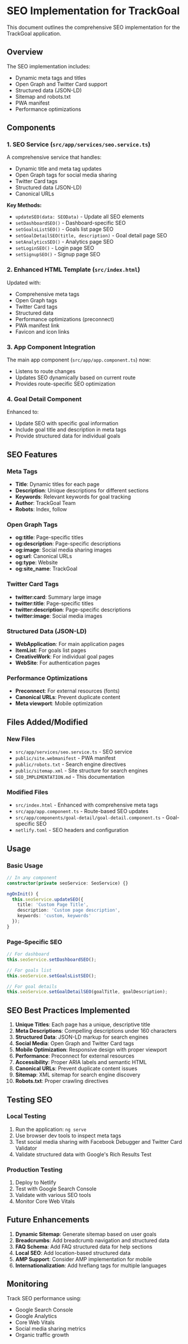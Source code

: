 # SEO Implementation for TrackGoal

This document outlines the comprehensive SEO implementation for the TrackGoal application.

## Overview

The SEO implementation includes:
- Dynamic meta tags and titles
- Open Graph and Twitter Card support
- Structured data (JSON-LD)
- Sitemap and robots.txt
- PWA manifest
- Performance optimizations

## Components

### 1. SEO Service (`src/app/services/seo.service.ts`)

A comprehensive service that handles:
- Dynamic title and meta tag updates
- Open Graph tags for social media sharing
- Twitter Card tags
- Structured data (JSON-LD)
- Canonical URLs

**Key Methods:**
- `updateSEO(data: SEOData)` - Update all SEO elements
- `setDashboardSEO()` - Dashboard-specific SEO
- `setGoalsListSEO()` - Goals list page SEO
- `setGoalDetailSEO(title, description)` - Goal detail page SEO
- `setAnalyticsSEO()` - Analytics page SEO
- `setLoginSEO()` - Login page SEO
- `setSignupSEO()` - Signup page SEO

### 2. Enhanced HTML Template (`src/index.html`)

Updated with:
- Comprehensive meta tags
- Open Graph tags
- Twitter Card tags
- Structured data
- Performance optimizations (preconnect)
- PWA manifest link
- Favicon and icon links

### 3. App Component Integration

The main app component (`src/app/app.component.ts`) now:
- Listens to route changes
- Updates SEO dynamically based on current route
- Provides route-specific SEO optimization

### 4. Goal Detail Component

Enhanced to:
- Update SEO with specific goal information
- Include goal title and description in meta tags
- Provide structured data for individual goals

## SEO Features

### Meta Tags
- **Title**: Dynamic titles for each page
- **Description**: Unique descriptions for different sections
- **Keywords**: Relevant keywords for goal tracking
- **Author**: TrackGoal Team
- **Robots**: Index, follow

### Open Graph Tags
- **og:title**: Page-specific titles
- **og:description**: Page-specific descriptions
- **og:image**: Social media sharing images
- **og:url**: Canonical URLs
- **og:type**: Website
- **og:site_name**: TrackGoal

### Twitter Card Tags
- **twitter:card**: Summary large image
- **twitter:title**: Page-specific titles
- **twitter:description**: Page-specific descriptions
- **twitter:image**: Social media images

### Structured Data (JSON-LD)
- **WebApplication**: For main application pages
- **ItemList**: For goals list pages
- **CreativeWork**: For individual goal pages
- **WebSite**: For authentication pages

### Performance Optimizations
- **Preconnect**: For external resources (fonts)
- **Canonical URLs**: Prevent duplicate content
- **Meta viewport**: Mobile optimization

## Files Added/Modified

### New Files
- `src/app/services/seo.service.ts` - SEO service
- `public/site.webmanifest` - PWA manifest
- `public/robots.txt` - Search engine directives
- `public/sitemap.xml` - Site structure for search engines
- `SEO_IMPLEMENTATION.md` - This documentation

### Modified Files
- `src/index.html` - Enhanced with comprehensive meta tags
- `src/app/app.component.ts` - Route-based SEO updates
- `src/app/components/goal-detail/goal-detail.component.ts` - Goal-specific SEO
- `netlify.toml` - SEO headers and configuration

## Usage

### Basic Usage
```typescript
// In any component
constructor(private seoService: SeoService) {}

ngOnInit() {
  this.seoService.updateSEO({
    title: 'Custom Page Title',
    description: 'Custom page description',
    keywords: 'custom, keywords'
  });
}
```

### Page-Specific SEO
```typescript
// For dashboard
this.seoService.setDashboardSEO();

// For goals list
this.seoService.setGoalsListSEO();

// For goal details
this.seoService.setGoalDetailSEO(goalTitle, goalDescription);
```

## SEO Best Practices Implemented

1. **Unique Titles**: Each page has a unique, descriptive title
2. **Meta Descriptions**: Compelling descriptions under 160 characters
3. **Structured Data**: JSON-LD markup for search engines
4. **Social Media**: Open Graph and Twitter Card tags
5. **Mobile Optimization**: Responsive design with proper viewport
6. **Performance**: Preconnect for external resources
7. **Accessibility**: Proper ARIA labels and semantic HTML
8. **Canonical URLs**: Prevent duplicate content issues
9. **Sitemap**: XML sitemap for search engine discovery
10. **Robots.txt**: Proper crawling directives

## Testing SEO

### Local Testing
1. Run the application: `ng serve`
2. Use browser dev tools to inspect meta tags
3. Test social media sharing with Facebook Debugger and Twitter Card Validator
4. Validate structured data with Google's Rich Results Test

### Production Testing
1. Deploy to Netlify
2. Test with Google Search Console
3. Validate with various SEO tools
4. Monitor Core Web Vitals

## Future Enhancements

1. **Dynamic Sitemap**: Generate sitemap based on user goals
2. **Breadcrumbs**: Add breadcrumb navigation and structured data
3. **FAQ Schema**: Add FAQ structured data for help sections
4. **Local SEO**: Add location-based structured data
5. **AMP Support**: Consider AMP implementation for mobile
6. **Internationalization**: Add hreflang tags for multiple languages

## Monitoring

Track SEO performance using:
- Google Search Console
- Google Analytics
- Core Web Vitals
- Social media sharing metrics
- Organic traffic growth 